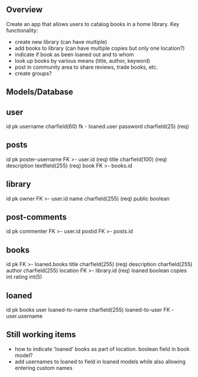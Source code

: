 ## Overview
Create an app that allows users to catalog books in a home library.
Key functionality:
  - create new library (can have multiple)
  - add books to library (can have multiple copies but only one location?)
  - indicate if book as been loaned out and to whom
  - look up books by various means (title, author, keyword)
  - post in community area to share reviews, trade books, etc.
  - create groups?

## Models/Database

user
---
id pk
username charfield(60) fk - loaned.user
password charfield(25) (req)

posts
---
id pk
poster-username FK >- user.id (req)
title charfield(100) (req)
description textfield(255) (req)
book FK >- books.id

library
---
id pk
owner FK >- user.id
name charfield(255) (req)
public boolean

post-comments
---
id pk
commenter FK >- user.id 
postid FK >- posts.id 

books
---
id pk FK >- loaned.books
title charfield(255) (req)
description charfield(255)
author charfield(255)
location FK >- library.id (req)
loaned boolean
copies int
rating int(5)

loaned
---
id pk
books
user
loaned-to-name charfield(255)
loaned-to-user FK - user.username

## Still working items

- how to indicate 'loaned' books as part of location. boolean field in book model?
- add usernames to loaned to field in loaned models while also allowing entering custom names